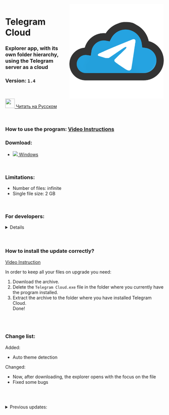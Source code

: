 <img src="TelegramCloud/Web/images/TelegramCloud.png" width="300" align="right">

# Telegram Cloud

### Explorer app, with its own folder hierarchy, using the Telegram server as a cloud

### Version: <a id="version"><code>1.4</code></a>

</br>

<a href="README.md" ><img src="https://emojio.ru/images/twitter-64/1f1f7-1f1fa.png" width="30" height="30"></img> Читать на Русском</a>

</br>

### How to use the program: <a href="https://superzombi.github.io/telegram-cloud.docs">Video Instructions</a>

### Download:
<ul>
 <li><img src="https://img-premium.flaticon.com/png/512/888/888882.png?token=exp=1622637331~hmac=bf60c71ded33b51da0a6d32c3833d1f7" height=15px><a href="https://github.com/SuperZombi/Telegram_Cloud/releases"> Windows</a></li>
</ul>
</br>


### Limitations:

<ul>
 <li>Number of files: infinite</li>
  <li>Single file size: 2 GB</li>
</ul>
</br>


### For developers:
<details>
 
### <a href="https://superzombi.github.io/telegram-cloud.docs/developer.html">Developer Instructions</a></br>
   
### Required Python libraries:
<details>
<ul>
 <li><a href="https://pypi.org/project/Pyrogram/">pyrogram</a></li>
  <li><a href="https://pypi.org/project/Eel/">eel</a></li>
 <li><a href="https://pypi.org/project/requests/">requests</a></li>
 <li><a href="https://pypi.org/project/beautifulsoup4/">beautifulsoup</a></li>
</ul>
</details>
</details>
</br></br>


### How to install the update correctly?

<a href="https://superzombi.github.io/telegram-cloud.docs/#upgrade">Video Instruction</a>

In order to keep all your files on upgrade you need:
<ol>
 <li>Download the archive.</li>
 <li>Delete the <code>Telegram Cloud.exe</code> file in the folder where you currently have the program installed.</li>
 <li>Extract the archive to the folder where you have installed Telegram Cloud.</li>
 Done!
</ol>

</br></br>

### Change list:

<div id="change_list">
Added:
<ul>
 <li>Auto theme detection</li>
</ul>
Changed:
<ul>
 <li>Now, after downloading, the explorer opens with the focus on the file</li>
 <li>Fixed some bugs</li>
</ul>
</div>
 
 
 </br></br>
 <details>
 <summary>Previous updates:</summary>
 <table>
  
<tr><td>1.4</td>
  <td>
Added:
<ul>
 <li>Auto theme detection</li>
</ul>
Changed:
<ul>
 <li>Now, after downloading, the explorer opens with the focus on the file</li>
 <li>Fixed some bugs</li>
</ul>
 </td></tr>  
  
  
<tr><td>1.3</td>
  <td>
Added:
<ul>
 <li>Dark theme</li>
 <li>Auto check for updates</li>
</ul>
Changed:
<ul>
 <li>Fixed bug with search window</li>
  <li>Search now ignores case</li>
</ul>
 </td></tr> 
  
  
<tr><td>1.2</td>
  <td>
Added:
<ul>
 <li>File searcher</li>
  <li>Beautiful notifications</li>
</ul>
Changed:
<ul>
 <li>Fixed carousel menu bug</li>
  <li>GitHub button has moved to carousel menu</li>
</ul>
 </td></tr> 
  
  
  <tr><td>1.1</td>
  <td>
 Added:
<ul>
 <li>Sorting files</li>
  <li>Checking for updates</li>
</ul>
 Changed:
<ul>
 <li>Fixed some bugs</li>
</ul>
 </td></tr>
 </table>
</details>
